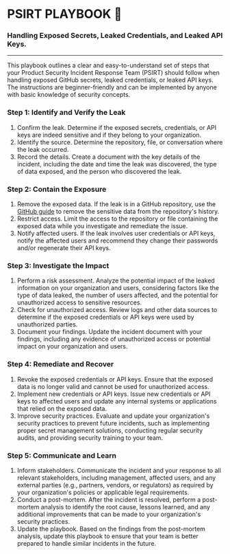 
# PSIRT PLAYBOOK :green_book:
### Handling Exposed Secrets, Leaked Credentials, and Leaked API Keys.

---

This playbook outlines a clear and easy-to-understand set of steps that your Product Security Incident Response Team (PSIRT) should follow when handling exposed GitHub secrets, leaked credentials, or leaked API keys. The instructions are beginner-friendly and can be implemented by anyone with basic knowledge of security concepts.

### Step 1: Identify and Verify the Leak
1. Confirm the leak. Determine if the exposed secrets, credentials, or API keys are indeed sensitive and if they belong to your organization.
2. Identify the source. Determine the repository, file, or conversation where the leak occurred.
3. Record the details. Create a document with the key details of the incident, including the date and time the leak was discovered, the type of data exposed, and the person who discovered the leak.

### Step 2: Contain the Exposure
1. Remove the exposed data. If the leak is in a GitHub repository, use the [GitHub guide](https://docs.github.com/en/authentication/keeping-your-account-and-data-secure/removing-sensitive-data-from-a-repository) to remove the sensitive data from the repository's history.
2. Restrict access. Limit the access to the repository or file containing the exposed data while you investigate and remediate the issue.
3. Notify affected users. If the leak involves user credentials or API keys, notify the affected users and recommend they change their passwords and/or regenerate their API keys.

### Step 3: Investigate the Impact
1. Perform a risk assessment. Analyze the potential impact of the leaked information on your organization and users, considering factors like the type of data leaked, the number of users affected, and the potential for unauthorized access to sensitive resources.
2. Check for unauthorized access. Review logs and other data sources to determine if the exposed credentials or API keys were used by unauthorized parties.
3. Document your findings. Update the incident document with your findings, including any evidence of unauthorized access or potential impact on your organization and users.

### Step 4: Remediate and Recover
1. Revoke the exposed credentials or API keys. Ensure that the exposed data is no longer valid and cannot be used for unauthorized access.
2. Implement new credentials or API keys. Issue new credentials or API keys to affected users and update any internal systems or applications that relied on the exposed data.
3. Improve security practices. Evaluate and update your organization's security practices to prevent future incidents, such as implementing proper secret management solutions, conducting regular security audits, and providing security training to your team.

### Step 5: Communicate and Learn
1. Inform stakeholders. Communicate the incident and your response to all relevant stakeholders, including management, affected users, and any external parties (e.g., partners, vendors, or regulators) as required by your organization's policies or applicable legal requirements.
2. Conduct a post-mortem. After the incident is resolved, perform a post-mortem analysis to identify the root cause, lessons learned, and any additional improvements that can be made to your organization's security practices.
3. Update the playbook. Based on the findings from the post-mortem analysis, update this playbook to ensure that your team is better prepared to handle similar incidents in the future.


